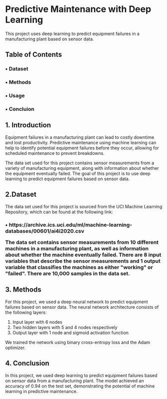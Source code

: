 # Predictive Maintenance with Deep Learning
This project uses deep learning to predict equipment failures in a manufacturing plant based on sensor data.

## <b>Table of Contents</b>
<h3>&#x2022; Dataset<br>
<h3>&#x2022; Methods<br>
<h3>&#x2022; Usage <br>
<h3>&#x2022; Concluion


## <b>1. Introduction </b>
Equipment failures in a manufacturing plant can lead to costly downtime and lost productivity. Predictive maintenance using machine learning can help to identify potential equipment failures before they occur, allowing for scheduled maintenance to prevent breakdowns.

The data set used for this project contains sensor measurements from a variety of manufacturing equipment, along with information about whether the equipment eventually failed. The goal of this project is to use deep learning to predict equipment failures based on sensor data.

## <b> 2.Dataset </b>
 The data set used for this project is sourced from the UCI Machine Learning Repository, which can be found at the following link:

<h3>&#x2022; https://archive.ics.uci.edu/ml/machine-learning-databases/00601/ai4i2020.csv

The data set contains sensor measurements from 10 different machines in a manufacturing plant, as well as information about whether the machine eventually failed. There are 8 input variables that describe the sensor measurements and 1 output variable that classifies the machines as either "working" or "failed". There are 10,000 samples in the data set.

## <b>3. Methods </b>
For this project, we used a deep neural network to predict equipment failures based on sensor data. The neural network architecture consists of the following layers:

1. Input layer with 6 nodes
2. Two hidden layers with 5 and 4 nodes respectively
1. Output layer with 1 node and sigmoid activation function

We trained the network using binary cross-entropy loss and the Adam optimizer.

## <b> 4. Conclusion </b>
In this project, we used deep learning to predict equipment failures based on sensor data from a manufacturing plant. The model achieved an accuracy of 0.94 on the test set, demonstrating the potential of machine learning in predictive maintenance.